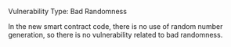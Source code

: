 

Vulnerability Type: Bad Randomness

In the new smart contract code, there is no use of random number generation, so there is no vulnerability related to bad randomness.
